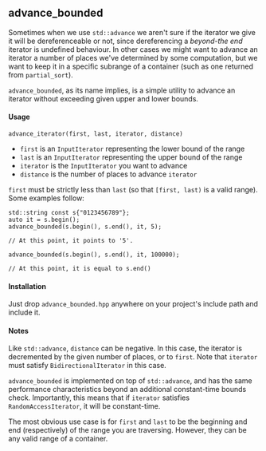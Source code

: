 ## advance_bounded

Sometimes when we use `std::advance` we aren't sure if the iterator we
give it will be dereferenceable or not, since dereferencing a *beyond-the
end* iterator is undefined behaviour. In other cases we might want to
advance an iterator a number of places we've determined by some
computation, but we want to keep it in a specific subrange of a
container (such as one returned from `partial_sort`).

`advance_bounded`, as its name implies, is a simple utility to advance an
iterator without exceeding given upper and lower bounds.

#### Usage

`advance_iterator(first, last, iterator, distance)`

* `first` is an `InputIterator` representing the lower bound of the range
* `last` is an `InputIterator` representing the upper bound of the range
* `iterator` is the `InputIterator` you want to advance
* `distance` is the number of places to advance `iterator`

`first` must be strictly less than `last` (so that `[first, last)` is a
valid range). Some examples follow:

```
std::string const s{"0123456789"};
auto it = s.begin();
advance_bounded(s.begin(), s.end(), it, 5);

// At this point, it points to '5'.

advance_bounded(s.begin(), s.end(), it, 100000);

// At this point, it is equal to s.end()
```

#### Installation

Just drop `advance_bounded.hpp` anywhere on your project's include path
and include it.

#### Notes

Like `std::advance`, `distance` can be negative. In this case, the iterator
is decremented by the given number of places, or to `first`. Note that
`iterator` must satisfy `BidirectionalIterator` in this case.

`advance_bounded` is implemented on top of `std::advance`, and has the
same performance characteristics beyond an additional constant-time bounds
check. Importantly, this means that if `iterator` satisfies
`RandomAccessIterator`, it will be constant-time.

The most obvious use case is for `first` and `last` to be the beginning
and end (respectively) of the range you are traversing. However, they can
be any valid range of a container.

